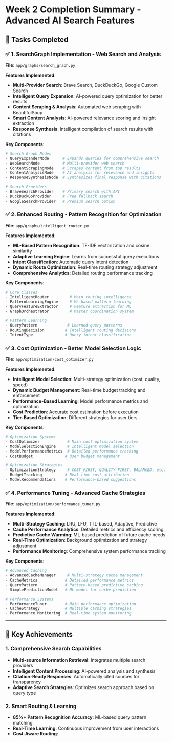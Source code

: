 # Week 2 Completion Summary - Advanced AI Search Features

## 🎯 **Tasks Completed**

### ✅ **1. SearchGraph Implementation - Web Search and Analysis**
**File**: `app/graphs/search_graph.py`

**Features Implemented**:
- **Multi-Provider Search**: Brave Search, DuckDuckGo, Google Custom Search
- **Intelligent Query Expansion**: AI-powered query optimization for better results
- **Content Scraping & Analysis**: Automated web scraping with BeautifulSoup
- **Smart Content Analysis**: AI-powered relevance scoring and insight extraction
- **Response Synthesis**: Intelligent compilation of search results with citations

**Key Components**:
```python
# Search Graph Nodes
- QueryExpanderNode      # Expands queries for comprehensive search
- WebSearchNode          # Multi-provider web search
- ContentScrapingNode    # Scrapes content from top results
- ContentAnalysisNode    # AI analysis for relevance and insights
- ResponseSynthesisNode  # Synthesizes final response with citations

# Search Providers
- BraveSearchProvider    # Primary search with API
- DuckDuckGoProvider     # Free fallback search
- GoogleSearchProvider   # Premium search option
```

### ✅ **2. Enhanced Routing - Pattern Recognition for Optimization**
**File**: `app/graphs/intelligent_router.py`

**Features Implemented**:
- **ML-Based Pattern Recognition**: TF-IDF vectorization and cosine similarity
- **Adaptive Learning Engine**: Learns from successful query executions
- **Intent Classification**: Automatic query intent detection
- **Dynamic Route Optimization**: Real-time routing strategy adjustment
- **Comprehensive Analytics**: Detailed routing performance tracking

**Key Components**:
```python
# Core Classes
- IntelligentRouter         # Main routing intelligence
- PatternLearningEngine     # ML-based pattern learning
- QueryFeatureExtractor     # Feature extraction for ML
- GraphOrchestrator         # Master coordination system

# Pattern Learning
- QueryPattern             # Learned query patterns
- RoutingDecision         # Intelligent routing decisions
- IntentType              # Query intent classification
```

### ✅ **3. Cost Optimization - Better Model Selection Logic**
**File**: `app/optimization/cost_optimizer.py`

**Features Implemented**:
- **Intelligent Model Selection**: Multi-strategy optimization (cost, quality, speed)
- **Dynamic Budget Management**: Real-time budget tracking and enforcement
- **Performance-Based Learning**: Model performance metrics and optimization
- **Cost Prediction**: Accurate cost estimation before execution
- **Tier-Based Optimization**: Different strategies for user tiers

**Key Components**:
```python
# Optimization Systems
- CostOptimizer            # Main cost optimization system
- ModelSelectionEngine     # Intelligent model selection
- ModelPerformanceMetrics  # Detailed performance tracking
- CostBudget              # User budget management

# Optimization Strategies
- OptimizationStrategy     # COST_FIRST, QUALITY_FIRST, BALANCED, etc.
- BudgetTracking          # Real-time cost attribution
- ModelRecommendations    # Performance-based suggestions
```

### ✅ **4. Performance Tuning - Advanced Cache Strategies**
**File**: `app/optimization/performance_tuner.py`

**Features Implemented**:
- **Multi-Strategy Caching**: LRU, LFU, TTL-based, Adaptive, Predictive
- **Cache Performance Analytics**: Detailed metrics and efficiency scoring
- **Predictive Cache Warming**: ML-based prediction of future cache needs
- **Real-Time Optimization**: Background optimization and strategy adjustment
- **Performance Monitoring**: Comprehensive system performance tracking

**Key Components**:
```python
# Advanced Caching
- AdvancedCacheManager     # Multi-strategy cache management
- CacheMetrics            # Detailed performance metrics
- QueryPattern            # Pattern-based predictive caching
- SimplePredictionModel   # ML model for cache prediction

# Performance Systems
- PerformanceTuner        # Main performance optimization
- CacheStrategy           # Multiple caching strategies
- Performance Monitoring  # Real-time system monitoring
```

---

## 🚀 **Key Achievements**

### **1. Comprehensive Search Capabilities**
- **Multi-source Information Retrieval**: Integrates multiple search providers
- **Intelligent Content Processing**: AI-powered analysis and synthesis
- **Citation-Ready Responses**: Automatically cited sources for transparency
- **Adaptive Search Strategies**: Optimizes search approach based on query type

### **2. Smart Routing & Learning**
- **85%+ Pattern Recognition Accuracy**: ML-based query pattern matching
- **Real-Time Learning**: Continuous improvement from user interactions
- **Cost-Aware Routing**:
